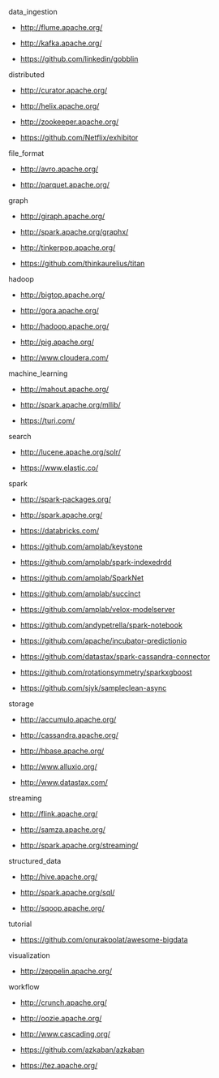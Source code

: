 data_ingestion

- <http://flume.apache.org/>

- <http://kafka.apache.org/>

- <https://github.com/linkedin/gobblin>

distributed

- <http://curator.apache.org/>

- <http://helix.apache.org/>

- <http://zookeeper.apache.org/>

- <https://github.com/Netflix/exhibitor>

file_format

- <http://avro.apache.org/>

- <http://parquet.apache.org/>

graph

- <http://giraph.apache.org/>

- <http://spark.apache.org/graphx/>

- <http://tinkerpop.apache.org/>

- <https://github.com/thinkaurelius/titan>

hadoop

- <http://bigtop.apache.org/>

- <http://gora.apache.org/>

- <http://hadoop.apache.org/>

- <http://pig.apache.org/>

- <http://www.cloudera.com/>

machine_learning

- <http://mahout.apache.org/>

- <http://spark.apache.org/mllib/>

- <https://turi.com/>

search

- <http://lucene.apache.org/solr/>

- <https://www.elastic.co/>

spark

- <http://spark-packages.org/>

- <http://spark.apache.org/>

- <https://databricks.com/>

- <https://github.com/amplab/keystone>

- <https://github.com/amplab/spark-indexedrdd>

- <https://github.com/amplab/SparkNet>

- <https://github.com/amplab/succinct>

- <https://github.com/amplab/velox-modelserver>

- <https://github.com/andypetrella/spark-notebook>

- <https://github.com/apache/incubator-predictionio>

- <https://github.com/datastax/spark-cassandra-connector>

- <https://github.com/rotationsymmetry/sparkxgboost>

- <https://github.com/sjyk/sampleclean-async>

storage

- <http://accumulo.apache.org/>

- <http://cassandra.apache.org/>

- <http://hbase.apache.org/>

- <http://www.alluxio.org/>

- <http://www.datastax.com/>

streaming

- <http://flink.apache.org/>

- <http://samza.apache.org/>

- <http://spark.apache.org/streaming/>

structured_data

- <http://hive.apache.org/>

- <http://spark.apache.org/sql/>

- <http://sqoop.apache.org/>

tutorial

- <https://github.com/onurakpolat/awesome-bigdata>

visualization

- <http://zeppelin.apache.org/>

workflow

- <http://crunch.apache.org/>

- <http://oozie.apache.org/>

- <http://www.cascading.org/>

- <https://github.com/azkaban/azkaban>

- <https://tez.apache.org/>
